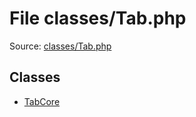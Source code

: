 File classes/Tab.php
=========

Source: [classes/Tab.php](https://github.com/PrestaShop/PrestaShop/blob/1.5.0.3/classes/Tab.php)


Classes
-------

* [TabCore](class.TabCore.md)

